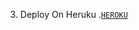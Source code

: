 
3. Deploy On Heruku .[`HEROKU`](https://dashboard.heroku.com/new-app?template=https://github.com/caseyweb/Caseyrhodes-session-Pair)
